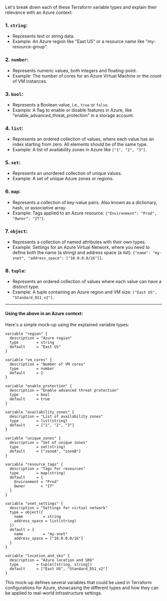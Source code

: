  Let's break down each of these Terraform variable types and explain their relevance with an Azure context:

### 1. `string`:
- Represents text or string data.
- Example: An Azure region like "East US" or a resource name like "my-resource-group".

### 2. `number`:
- Represents numeric values, both integers and floating-point.
- Example: The number of cores for an Azure Virtual Machine or the count of VM instances.

### 3. `bool`:
- Represents a Boolean value, i.e., `true` or `false`.
- Example: A flag to enable or disable features in Azure, like "enable_advanced_threat_protection" in a storage account.

### 4. `list`:
- Represents an ordered collection of values, where each value has an index starting from zero. All elements should be of the same type.
- Example: A list of availability zones in Azure like `["1", "2", "3"]`.

### 5. `set`:
- Represents an unordered collection of unique values.
- Example: A set of unique Azure zones or regions.

### 6. `map`:
- Represents a collection of key-value pairs. Also known as a dictionary, hash, or associative array.
- Example: Tags applied to an Azure resource: `{"Environment": "Prod", "Owner": "IT"}`.

### 7. `object`:
- Represents a collection of named attributes with their own types.
- Example: Settings for an Azure Virtual Network, where you need to define both the name (a string) and address space (a list): `{"name": "my-vnet", "address_space": ["10.0.0.0/16"]}`.

### 8. `tuple`:
- Represents an ordered collection of values where each value can have a distinct type.
- Example: A tuple containing an Azure region and VM size: `["East US", "Standard_DS1_v2"]`.

---

#### Using the above in an Azure context:

Here's a simple mock-up using the explained variable types:

```hcl
variable "region" {
  description = "Azure region"
  type        = string
  default     = "East US"
}

variable "vm_cores" {
  description = "Number of VM cores"
  type        = number
  default     = 2
}

variable "enable_protection" {
  description = "Enable advanced threat protection"
  type        = bool
  default     = true
}

variable "availability_zones" {
  description = "List of availability zones"
  type        = list(string)
  default     = ["1", "2", "3"]
}

variable "unique_zones" {
  description = "Set of unique zones"
  type        = set(string)
  default     = ["zoneA", "zoneB"]
}

variable "resource_tags" {
  description = "Tags for resources"
  type        = map(string)
  default     = {
    Environment = "Prod"
    Owner       = "IT"
  }
}

variable "vnet_settings" {
  description = "Settings for virtual network"
  type = object({
    name         = string
    address_space = list(string)
  })
  default = {
    name         = "my-vnet"
    address_space = ["10.0.0.0/16"]
  }
}

variable "location_and_sku" {
  description = "Azure location and SKU"
  type        = tuple([string, string])
  default     = ["East US", "Standard_DS1_v2"]
}
```

This mock-up defines several variables that could be used in Terraform configurations for Azure, showcasing the different types and how they can be applied to real-world infrastructure settings.